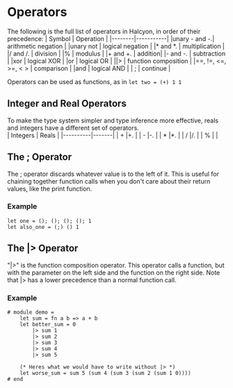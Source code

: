 # Operators
The following is the full list of operators in Halcyon, in order of their precedence:
| Symbol | Operation |
|--------|-----------|
|unary - and -.| arithmetic negation |
|unary not | logical negation |
|\* and *. | multiplication |
|/ and /. | division |
|% | modulus |
|\+ and +. | addition|
|\- and -. | subtraction |
|xor | logical XOR |
|or | logical OR |
|\|> | function composition |
|==, !=, <=, >=, < > | comparison |
|and | logical AND |
| ; | continue |

Operators can be used as functions, as in `let two = (+) 1 1` 

## Integer and Real Operators
To make the type system simpler and type inference more effective, reals and integers have a different set of operators.  
| Integers | Reals |
|----------|-------|
| \+       |\+.    |
| \-       |\-.    |
| \*       |\*.    |
| /        |/.     |
| %        |       |
## The ; Operator
The ; operator discards whatever value is to the left of it. 
This is useful for chaining together function calls when you don't care about their return values, like the print function.
### Example
```halcyon
let one = (); (); (); (); 1
let also_one = (;) () 1
```
## The |> Operator
"|>" is the function composition operator. 
This operator calls a function, but with the parameter on the left side and the function on the right side. 
Note that |> has a lower precedence than a normal function call. 
### Example
```halcyon
# module demo =
    let sum = fn a b => a + b
    let better_sum = 0
        |> sum 1
        |> sum 2
        |> sum 3
        |> sum 4
        |> sum 5

    (* Heres what we would have to write without |> *)
    let worse_sum = sum 5 (sum 4 (sum 3 (sum 2 (sum 1 0))))
# end
```

